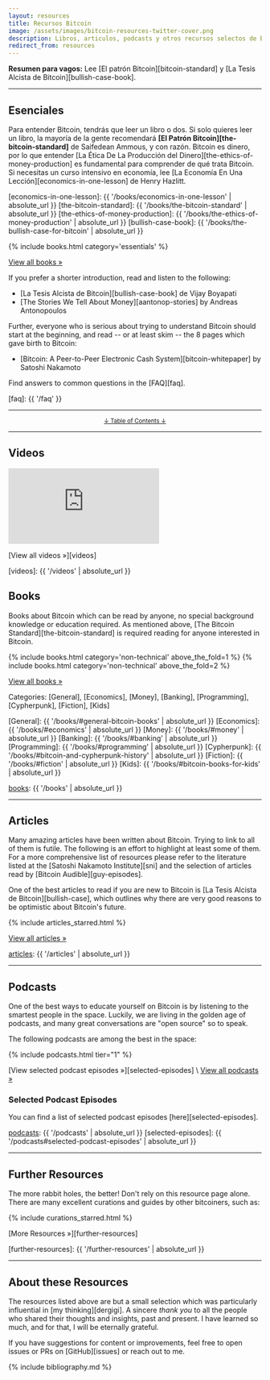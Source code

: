 ```yaml
---
layout: resources
title: Recursos Bitcoin
image: /assets/images/bitcoin-resources-twitter-cover.png
description: Libros, articulos, podcasts y otros recursos selectos de Bitcoin.
redirect_from: resources
---
```


**Resumen para vagos:** Lee [El patrón Bitcoin][bitcoin-standard] y [La Tesis Alcista de Bitcoin][bullish-case-book].

---

## Esenciales

Para entender Bitcoin, tendrás que leer un libro o dos. Si solo quieres 
leer un libro, la mayoría de la gente recomendará **[El Patrón Bitcoin][the-bitcoin-standard]** 
de Saifedean Ammous, y con razón. Bitcoin es dinero, por lo que entender 
[La Ética De La Producción del Dinero][the-ethics-of-money-production] es fundamental para comprender
de qué trata Bitcoin. Si necesitas un curso intensivo en economía, lee [La Economía En Una Lección][economics-in-one-lesson] 
de Henry Hazlitt.

[economics-in-one-lesson]: {{ '/books/economics-in-one-lesson' | absolute_url }}
[the-bitcoin-standard]: {{ '/books/the-bitcoin-standard' | absolute_url }}
[the-ethics-of-money-production]: {{ '/books/the-ethics-of-money-production' | absolute_url }}
[bullish-case-book]: {{ '/books/the-bullish-case-for-bitcoin' | absolute_url }}

{% include books.html category='essentials' %}

[View all books »][books]

If you prefer a shorter introduction, read and listen to the following:

- [La Tesis Alcista de Bitcoin][bullish-case-book] de Vijay Boyapati
- [The Stories We Tell About Money][aantonop-stories] by Andreas Antonopoulos

Further, everyone who is serious about trying to understand Bitcoin should start
at the beginning, and read -- or at least skim -- the 8 pages which gave birth
to Bitcoin:

- [Bitcoin: A Peer-to-Peer Electronic Cash System][bitcoin-whitepaper] by Satoshi Nakamoto

Find answers to common questions in the [FAQ][faq].

[faq]: {{ '/faq' }}

---

<center>
  <p><small><a href="#toc">↓ Table of Contents ↓</a></small></p>
</center>

[toc]: #toc
[essentials]: #essentials
[books]: #books
[articles]: #articles
[podcasts]: #podcasts
[episodes]: #podcast-episodes
[wikis-and-guides]: #wikis-and-guides
[other]: #further-resources

---

## Videos

<div class="flex-vid">
  <iframe src="https://www.youtube-nocookie.com/embed/xLYYh4aPXAM" frameborder="0" allow="accelerometer; autoplay; clipboard-write; encrypted-media; gyroscope; picture-in-picture" allowfullscreen></iframe>
</div>

[View all videos »][videos]

[videos]: {{ '/videos' | absolute_url }}

## Books

Books about Bitcoin which can be read by anyone, no special background knowledge
or education required. As mentioned above, [The Bitcoin Standard][the-bitcoin-standard]
is required reading for anyone interested in Bitcoin.

{% include books.html category='non-technical' above_the_fold=1 %}
{% include books.html category='non-technical' above_the_fold=2 %}

[View all books »][books]

Categories: [General], [Economics], [Money], [Banking], [Programming], [Cypherpunk], [Fiction], [Kids]

[General]: {{ '/books/#general-bitcoin-books' | absolute_url }}
[Economics]: {{ '/books/#economics' | absolute_url }}
[Money]: {{ '/books/#money' | absolute_url }}
[Banking]: {{ '/books/#banking' | absolute_url }}
[Programming]: {{ '/books/#programming' | absolute_url }}
[Cypherpunk]: {{ '/books/#bitcoin-and-cypherpunk-history' | absolute_url }}
[Fiction]: {{ '/books/#fiction' | absolute_url }}
[Kids]: {{ '/books/#bitcoin-books-for-kids' | absolute_url }}

[books]: {{ '/books' | absolute_url }}

---

## Articles

Many amazing articles have been written about Bitcoin. Trying to
link to all of them is futile. The following is an effort to highlight
at least some of them. For a more comprehensive list of resources please
refer to the literature listed at the [Satoshi Nakamoto Institute][sni] and the
selection of articles read by [Bitcoin Audible][guy-episodes].

One of the best articles to read if you are new to Bitcoin is [La Tesis Alcista de Bitcoin][bullish-case], which outlines why there are very good reasons to be
optimistic about Bitcoin's future.

{% include articles_starred.html %}

[View all articles »][articles]

[articles]: {{ '/articles' | absolute_url }}

---

## Podcasts

One of the best ways to educate yourself on Bitcoin is by listening to the
smartest people in the space. Luckily, we are living in the golden age of
podcasts, and many great conversations are "open source" so to speak.

The following podcasts are among the best in the space:

{% include podcasts.html tier="1" %}

[View selected podcast episodes »][selected-episodes] \\
[View all podcasts »][podcasts]

### Selected Podcast Episodes

You can find a list of selected podcast episodes [here][selected-episodes].

[podcasts]: {{ '/podcasts' | absolute_url }}
[selected-episodes]: {{ '/podcasts#selected-podcast-episodes' | absolute_url }}

---

## Further Resources

The more rabbit holes, the better! Don't rely on this resource page alone. There
are many excellent curations and guides by other bitcoiners, such as:

{% include curations_starred.html %}

[More Resources »][further-resources]

[further-resources]: {{ '/further-resources' | absolute_url }}

---

## About these Resources

The resources listed above are but a small selection which was particularly
influential in [my thinking][dergigi]. A sincere *thank you* to all the people
who shared their thoughts and insights, past and present. I have learned so
much, and for that, I will be eternally grateful.

If you have suggestions for content or improvements, feel free to open issues
or PRs on [GitHub][issues] or reach out to me.

{% include bibliography.md %}
